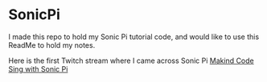 # SonicPi
I made this repo to hold my Sonic Pi tutorial code, and would like to use this ReadMe to hold my notes.

Here is the first Twitch stream where I came across Sonic Pi [Makind Code Sing with Sonic Pi](https://www.twitch.tv/videos/897274844?filter=all&sort=time)

